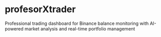 # profesorXtrader
Professional trading dashboard for Binance balance monitoring with AI-powered market analysis and real-time portfolio management
